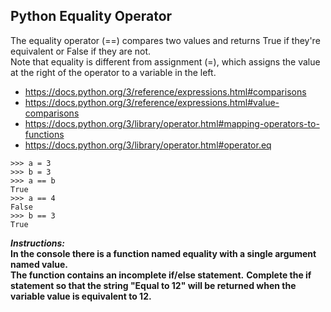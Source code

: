 ## Python Equality Operator  

The equality operator (==) compares two values and returns True if they're equivalent or False if they are not.  
Note that equality is different from assignment (=), which assigns the value at the right of the operator to a variable in the left.  
- https://docs.python.org/3/reference/expressions.html#comparisons  
- https://docs.python.org/3/reference/expressions.html#value-comparisons
- https://docs.python.org/3/library/operator.html#mapping-operators-to-functions
- https://docs.python.org/3/library/operator.html#operator.eq
```
>>> a = 3
>>> b = 3
>>> a == b
True
>>> a == 4
False
>>> b == 3
True
```

**_Instructions:_**  
**In the console there is a function named equality with a single argument named value.**  
**The function contains an incomplete if/else statement.**
**Complete the if statement so that the string "Equal to 12" will be returned when the variable value is equivalent to 12.**
